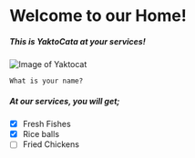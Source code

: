 # Welcome to our Home!
##### This is YaktoCata at your services!
![Image of Yaktocat](https://octodex.github.com/images/yaktocat.png)
```
What is your name?
```
##### At our services, you will get;
- [x] Fresh Fishes
- [x] Rice balls
- [ ] Fried Chickens
